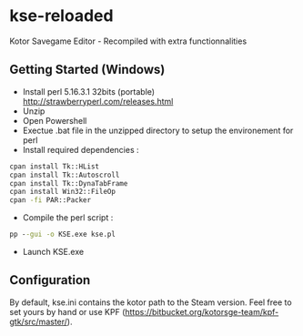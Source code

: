 # kse-reloaded
Kotor Savegame Editor - Recompiled with extra functionnalities

## Getting Started (Windows)

- Install perl 5.16.3.1 32bits (portable) http://strawberryperl.com/releases.html
- Unzip
- Open Powershell
- Exectue .bat file in the unzipped directory to setup the environement for perl
- Install required dependencies :
```bat
cpan install Tk::HList
cpan install Tk::Autoscroll
cpan install Tk::DynaTabFrame
cpan install Win32::FileOp
cpan -fi PAR::Packer
```
- Compile the perl script :
```bat
pp --gui -o KSE.exe kse.pl
```
- Launch KSE.exe

## Configuration
By default, kse.ini contains the kotor path to the Steam version. Feel free to set yours by hand or use KPF (https://bitbucket.org/kotorsge-team/kpf-gtk/src/master/).
